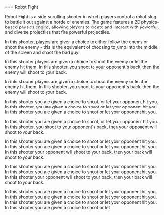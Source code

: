 
===
Robot Fight

Robot Fight is a side-scrolling shooter in which players control a robot slug to battle it out against a horde of enemies. The game features a 2D physics-based physics engine, allowing players to create and interact with powerful, and diverse projectiles that fire powerful projectiles.  
 
  
In this shooter, players are given a choice to either follow the enemy or shoot the enemy - this is the equivalent of choosing to jump into the middle of the screen and shoot the bad guy.  
   
In this shooter players are given a choice to shoot the enemy or let the enemy hit them. In this shooter, you shoot to your opponent's back, then the enemy will shoot to your back.  
  

In this shooter players are given a choice to shoot the enemy or let the enemy hit them. In this shooter, you shoot to your opponent's back, then the enemy will shoot to your back.  
  
In this shooter you are given a choice to shoot, or let your opponent hit you. In this shooter, you are given a choice to shoot or let your opponent hit you. In this shooter you are given a choice to shoot or let your opponent hit you.  
   
In this shooter you are given a choice to shoot, or let your opponent hit you. In this shooter, you shoot to your opponent's back, then your opponent will shoot to your back.    
  
In this shooter you are given a choice to shoot or let your opponent hit you. In this shooter you are given a choice to shoot or let your opponent hit you. In this shooter your opponent will shoot to your back, then your back will shoot to your back.   
  
In this shooter you are given a choice to shoot or let your opponent hit you. In this shooter you are given a choice to shoot or let your opponent hit you. In this shooter your opponent will shoot to your back, then your back will shoot to your back.   
  
In this shooter you are given a choice to shoot or let your opponent hit you. In this shooter you are given a choice to shoot or let your opponent hit you. In this shooter you are given a choice to shoot or let your opponent hit you. In this shooter you are given a choice to shoot or let
